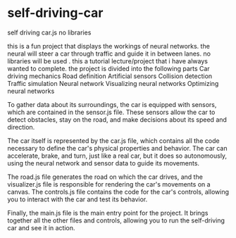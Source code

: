 # self-driving-car
self driving car.js no libraries 


 this is  a fun project that displays the workings of neural networks. the neural will steer a car through traffic and guide it in between lanes. no libraries will be used . this a tutorial lecture/project that i have always wanted to complete. 
the project is divided into the following parts 
Car driving mechanics
Road definition
Artificial sensors
Collision detection
Traffic simulation
Neural network
Visualizing neural networks
Optimizing neural networks 

To gather data about its surroundings, the car is equipped with sensors, which are contained in the sensor.js file. These sensors allow the car to detect obstacles, stay on the road, and make decisions about its speed and direction.

The car itself is represented by the car.js file, which contains all the code necessary to define the car's physical properties and behavior. The car can accelerate, brake, and turn, just like a real car, but it does so autonomously, using the neural network and sensor data to guide its movements.

The road.js file generates the road on which the car drives, and the visualizer.js file is responsible for rendering the car's movements on a canvas. The controls.js file contains the code for the car's controls, allowing you to interact with the car and test its behavior.

Finally, the main.js file is the main entry point for the project. It brings together all the other files and controls, allowing you to run the self-driving car and see it in action.
